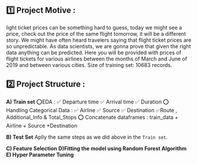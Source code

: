 ## 1️⃣ Project Motive :
light ticket prices can be something hard to guess, today we might see a price, check out the price of the same flight tomorrow, it will be a different story. We might have often heard travelers saying that flight ticket prices are so unpredictable. As data scientists, we are gonna prove that given the right data anything can be predicted. Here you will be provided with prices of flight tickets for various airlines between the months of March and June of 2019 and between various cities. Size of training set: 10683 records.


## 2️⃣ Project Structure :

**A) Train set**
⭕EDA : 
         ✅ Departure time
         ✅ Arrival time
         ✅ Duration
⭕ Handling Categorical Data : 
         ✅ Airline
         ✅ Source
         ✅ Destination
         ✅Route , Additional_Info & Total_Stops
⭕ Concatenate dataframes : train_data + Airline + Source +Destination

**B) Test Set**
Aplly the same steps as we did above in the `Train set`.

**C) Feature Selection**
**D)Fitting the model using Random Forest Algorithm**
**E) Hyper Parameter Tuning**
